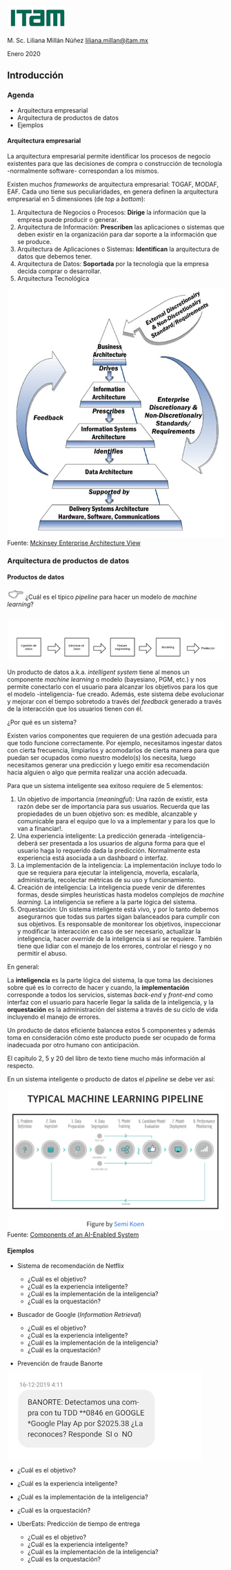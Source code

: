 ![](./docs/images/itam_logo.png)

M. Sc. Liliana Millán Núñez liliana.millan@itam.mx

Enero 2020


## Introducción

### Agenda

+ Arquitectura empresarial
+ Arquitectura de productos de datos
+ Ejemplos


#### Arquitectura empresarial

La arquitectura empresarial permite identificar los procesos de negocio existentes
para que las decisiones de compra o construcción de tecnología -normalmente software- correspondan a los mismos.

Existen muchos *frameworks* de arquitectura empresarial: TOGAF, MODAF, EAF. Cada uno tiene sus peculiaridades, en genera definen la arquitectura empresarial en 5 dimensiones (de *top* a *bottom*):

1. Arquitectura de Negocios o Procesos: **Dirige** la información que la empresa puede producir o generar.
2. Arquitectura de Información: **Prescriben** las aplicaciones o sistemas que deben existir en la organización para dar soporte a la información que se produce.
3. Arquitectura de Aplicaciones o Sistemas: **Identifican** la arquitectura de datos que debemos tener.
4. Arquitectura de Datos: **Soportada** por la tecnología que la empresa decida comprar o desarrollar.
5. Arquitectura Tecnológica

![](./docs/images/enterprise_architecture_model.jpg)
<br>
Fuente: [Mckinsey Enterprise Architecture View](https://enterprisearchitectview.wordpress.com/tag/mckinsey-7s/)


### Arquitectura de productos de datos

#### Productos de datos

![](./docs/images/pointer.png) ¿Cuál es el típico *pipeline* para hacer un modelo de *machine learning*?
<br>
<br>

![](./docs/images/ml_pipeline.png)


Un producto de datos a.k.a. *intelligent system* tiene al menos un componente *machine learning* o modelo (bayesiano, PGM, etc.) y nos permite conectarlo con el usuario para alcanzar los objetivos para los que el modelo -inteligencia- fue creado. Además, este  sistema debe evolucionar y mejorar con el tiempo sobretodo a través del *feedback* generado a través de la interacción que los usuarios tienen con él.


¿Por qué es un sistema?

Existen varios componentes que requieren de una gestión adecuada para que todo funcione correctamente. Por ejemplo, necesitamos ingestar datos con cierta frecuencia, limpiarlos y acomodarlos de cierta manera para que puedan ser ocupados como nuestro modelo(s) los necesita, luego necesitamos generar una predicción y luego emitir esa recomendación hacia alguien o algo que permita realizar una acción adecuada.


Para que un sistema inteligente sea exitoso requiere de 5 elementos:

1. Un objetivo de importancia (*meaningful*): Una razón de existir, esta razón debe ser de importancia para sus usuarios. Recuerda que las propiedades de un buen objetivo son: es medible, alcanzable y comunicable para el equipo que lo va a implementar y para los que lo van a financiar!.
2. Una experiencia inteligente: La predicción generada -inteligencia- deberá ser presentada a los usuarios de alguna forma para que el usuario haga lo requerido dada la predicción. Normalmente esta experiencia está asociada a un dashboard o interfaz.
3. La implementación de la inteligencia: La implementación incluye todo lo que se requiera para ejecutar la inteligencia, moverla, escalarla, administrarla, recolectar métricas de su uso y funcionamiento.
4. Creación de inteligencia: La inteligencia puede venir de diferentes formas, desde simples heurísticas hasta modelos complejos de *machine learning*. La inteligencia se refiere a la parte lógica del sistema.  
5. Orquestación: Un sistema inteligente está vivo, y por lo tanto debemos asegurarnos que todas sus partes sigan balanceados para cumplir con sus objetivos. Es responsable de monitorear los objetivos, inspeccionar y modificar la interacción en caso de ser necesario, actualizar la inteligencia, hacer *override* de la inteligencia si así se requiere. También tiene que lidiar con el manejo de los errores, controlar el riesgo y no permitir el abuso.

En general:

La **inteligencia** es la parte lógica del sistema, la que toma las decisiones sobre qué es lo correcto de hacer y cuando, la **implementación** corresponde a todos los servicios, sistemas *back-end* y *front-end* como interfaz con el usuario para hacerle llegar la salida de la inteligencia, y la **orquestación** es la administración del sistema a través de su ciclo de vida incluyendo el manejo de errores.

Un producto de datos eficiente balancea estos 5 componentes y además toma en consideración cómo este producto puede ser ocupado de forma inadecuada por otro humano con anticipación.

El capítulo 2, 5 y 20 del libro de texto tiene mucho más información al respecto.

En un sistema inteligente o producto de datos el *pipeline* se debe ver así:

![](./docs/images/ml_pipeline_2.png)
<br>
Fuente: [Components of an AI-Enabled System](https://ckaestne.github.io/seai/slides/02_components/components.html#/4/4)

#### Ejemplos

+ Sistema de recomendación de Netflix
  + ¿Cuál es el objetivo?
  + ¿Cuál es la experiencia inteligente?
  + ¿Cuál es la implementación de la inteligencia?
  + ¿Cuál es la orquestación?

+ Buscador de Google (*Information Retrieval*)
  + ¿Cuál es el objetivo?
  + ¿Cuál es la experiencia inteligente?
  + ¿Cuál es la implementación de la inteligencia?
  + ¿Cuál es la orquestación?

+ Prevención de fraude Banorte

![](./docs/images/banorte.jpg)
<br>

  + ¿Cuál es el objetivo?
  + ¿Cuál es la experiencia inteligente?
  + ¿Cuál es la implementación de la inteligencia?
  + ¿Cuál es la orquestación?

+ UberEats: Predicción de tiempo de entrega
  + ¿Cuál es el objetivo?
  + ¿Cuál es la experiencia inteligente?
  + ¿Cuál es la implementación de la inteligencia?
  + ¿Cuál es la orquestación?
